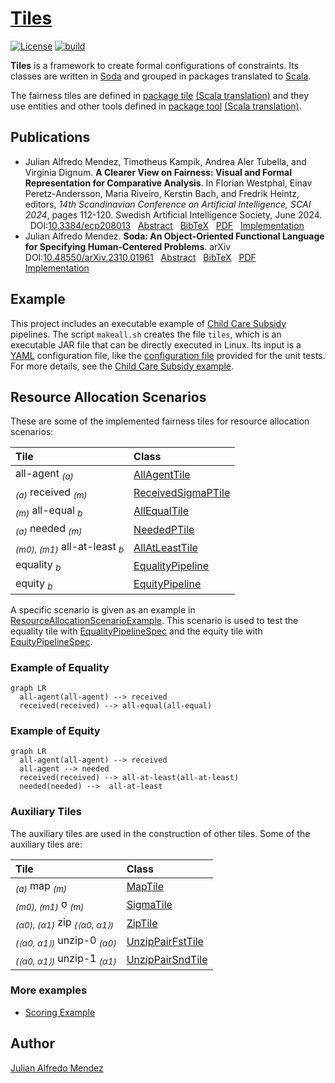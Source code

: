 <head>
  <script src="https://cdnjs.cloudflare.com/ajax/libs/mermaid/9.4.3/mermaid.min.js"> </script>
</head>


# [Tiles](https://julianmendez.github.io/tiles/)

[![License](https://img.shields.io/badge/License-Apache%202.0-blue.svg)][license]
[![build](https://github.com/julianmendez/tiles/workflows/Scala%20CI/badge.svg)][build-status]

**Tiles** is a framework to create formal configurations of constraints. Its classes are
written in [Soda][soda] and grouped in packages translated to
[Scala][scala].

The fairness tiles are defined in [package tile][package-tile]
[(Scala translation)][package-tile-scala] and they use entities and other tools defined in
[package tool][package-tool] [(Scala translation)][package-tool-scala].


## Publications

* <a id="MeKaAlDi2024"></a>
  Julian Alfredo Mendez, Timotheus Kampik, Andrea Aler Tubella, and Virginia Dignum. **A Clearer View on Fairness:
  Visual and Formal Representation for Comparative Analysis**. In Florian Westphal, Einav Peretz-Andersson, Maria
  Riveiro, Kerstin Bach, and Fredrik Heintz, editors, *14th Scandinavian Conference on Artificial Intelligence, SCAI
  2024*, pages 112-120. Swedish Artificial Intelligence Society, June 2024.
  &nbsp; DOI:[10.3384/ecp208013][tiles-doi]
  &nbsp; [Abstract][tiles-abstract]
  &nbsp; [BibTeX][tiles-bibtex]
  &nbsp; [PDF][tiles-pdf]
  &nbsp; [Implementation][tiles-impl]
* <a id="Me2023"></a>
  Julian Alfredo Mendez.
  **Soda: An Object-Oriented Functional Language for Specifying Human-Centered Problems**.
  arXiv
  &nbsp; DOI:[10.48550/arXiv.2310.01961][soda-doi]
  &nbsp; [Abstract][soda-abstract]
  &nbsp; [BibTeX][soda-bibtex]
  &nbsp; [PDF][soda-pdf]
  &nbsp; [Implementation][soda-impl]


## Example

This project includes an executable example of [Child Care Subsidy][ccs-example] pipelines.
The script `makeall.sh` creates the file `tiles`, which is an executable JAR file that can be
directly executed in Linux. Its input is a [YAML][yaml] configuration file, like the
[configuration file][test-yaml-conf] provided for the unit tests. For more details, see the
[Child Care Subsidy example][ccs-example].


## Resource Allocation Scenarios

These are some of the implemented fairness tiles for resource allocation scenarios:

| Tile                                                | Class                                    |
|:----------------------------------------------------|:-----------------------------------------|
| all-agent <sub>*(a)*</sub>                          | [AllAgentTile][AllAgentTile]             |
| <sub>*(a)*</sub> received <sub>*(m)*</sub>          | [ReceivedSigmaPTile][ReceivedSigmaPTile] |
| <sub>*(m)*</sub> all-equal <sub>*b*</sub>           | [AllEqualTile][AllEqualTile]             |
| <sub>*(a)*</sub> needed <sub>*(m)*</sub>            | [NeededPTile][NeededPTile]               |
| <sub>*(m0), (m1)*</sub> all-at-least <sub>*b*</sub> | [AllAtLeastTile][AllAtLeastTile]         |
| equality <sub>*b*</sub>                             | [EqualityPipeline][EqualityPipeline]     |
| equity <sub>*b*</sub>                               | [EquityPipeline][EquityPipeline]         |

A specific scenario is given as an example
in [ResourceAllocationScenarioExample][ResourceAllocationScenarioExample].
This scenario is used to test the equality tile
with [EqualityPipelineSpec][EqualityPipelineSpec]
and the equity tile
with [EquityPipelineSpec][EquityPipelineSpec].


### Example of Equality

```mermaid
graph LR
  all-agent(all-agent) --> received
  received(received) --> all-equal(all-equal)
```


### Example of Equity

```mermaid
graph LR
  all-agent(all-agent) --> received
  all-agent --> needed
  received(received) --> all-at-least(all-at-least)
  needed(needed) -->  all-at-least
```


### Auxiliary Tiles

The auxiliary tiles are used in the construction of other tiles. Some of the auxiliary tiles
are:

| Tile                                                                        | Class                                |
|:----------------------------------------------------------------------------|:-------------------------------------|
| <sub>*(a)*</sub> map <sub>*(m)*</sub>                                       | [MapTile][MapTile]                   |
| <sub>*(m0), (m1)*</sub> &sigma; <sub>*(m)*</sub>                            | [SigmaTile][SigmaTile]               |
| <sub>*(&alpha;0), (&alpha;1)*</sub> zip <sub>*(⟨&alpha;0, &alpha;1⟩)*</sub> | [ZipTile][ZipTile]                   |
| <sub>*(⟨&alpha;0, &alpha;1⟩)*</sub> unzip-0 <sub>*(&alpha;0)*</sub>         | [UnzipPairFstTile][UnzipPairFstTile] |
| <sub>*(⟨&alpha;0, &alpha;1⟩)*</sub> unzip-1 <sub>*(&alpha;1)*</sub>         | [UnzipPairSndTile][UnzipPairSndTile] |


### More examples

* [Scoring Example][scoring-example]


## Author

[Julian Alfredo Mendez][author]

[tiles-doi]: https://doi.org/10.3384/ecp208013

[tiles-abstract]: https://ecp.ep.liu.se/index.php/sais/article/view/1005

[tiles-bibtex]: https://julianmendez.github.io/tiles/bibtex-2024.html

[tiles-pdf]: https://ecp.ep.liu.se/index.php/sais/article/view/1005/913

[tiles-impl]: https://github.com/julianmendez/tiles

[soda-doi]: https://doi.org/10.48550/arXiv.2310.01961

[soda-abstract]: https://arxiv.org/abs/2310.01961

[soda-bibtex]: https://julianmendez.github.io/soda/bibtex-2023.html

[soda-pdf]: https://arxiv.org/pdf/2310.01961

[soda-impl]: https://github.com/julianmendez/soda

[author]: https://julianmendez.github.io

[license]: https://www.apache.org/licenses/LICENSE-2.0.txt

[build-status]: https://github.com/julianmendez/tiles/actions

[release-notes]: https://julianmendez.github.io/tiles/RELEASE-NOTES.html

[soda]: https://github.com/julianmendez/soda

[scala]: https://scala-lang.org

[yaml]: https://yaml.org

[package-tile]: https://github.com/julianmendez/tiles/tree/master/core/src/main/scala/soda/tiles/fairness/tile

[package-tile-scala]: https://github.com/julianmendez/tiles/blob/master/core/src/main/scala/soda/tiles/fairness/tile/Package.scala

[package-tool]: https://github.com/julianmendez/tiles/tree/master/core/src/main/scala/soda/tiles/fairness/tool

[package-tool-scala]: https://github.com/julianmendez/tiles/blob/master/core/src/main/scala/soda/tiles/fairness/tool/Package.scala

[AllAgentTile]: https://github.com/julianmendez/tiles/blob/master/core/src/main/scala/soda/tiles/fairness/tile/constant/AllAgentTile.soda

[ReceivedSigmaPTile]: https://github.com/julianmendez/tiles/blob/master/core/src/main/scala/soda/tiles/fairness/tile/fold/ReceivedSigmaPTile.soda

[AllEqualTile]: https://github.com/julianmendez/tiles/blob/master/core/src/main/scala/soda/tiles/fairness/tile/fold/AllEqualTile.soda

[NeededPTile]: https://github.com/julianmendez/tiles/blob/master/core/src/main/scala/soda/tiles/fairness/tile/map/NeededPTile.soda

[AllAtLeastTile]: https://github.com/julianmendez/tiles/blob/master/core/src/main/scala/soda/tiles/fairness/tile/fold/AllAtLeastTile.soda

[EqualityPipeline]: https://github.com/julianmendez/tiles/blob/master/core/src/main/scala/soda/tiles/fairness/pipeline/EqualityPipeline.soda

[EquityPipeline]: https://github.com/julianmendez/tiles/blob/master/core/src/main/scala/soda/tiles/fairness/pipeline/EquityPipeline.soda

[MapTile]: https://github.com/julianmendez/tiles/blob/master/core/src/main/scala/soda/tiles/fairness/tile/map/MapTile.soda

[SigmaTile]: https://github.com/julianmendez/tiles/blob/master/core/src/main/scala/soda/tiles/fairness/tile/fold/SigmaTile.soda

[ZipTile]: https://github.com/julianmendez/tiles/blob/master/core/src/main/scala/soda/tiles/fairness/tile/zip/ZipTile.soda

[UnzipPairFstTile]: https://github.com/julianmendez/tiles/blob/master/core/src/main/scala/soda/tiles/fairness/tile/map/UnzipPairFstTile.soda

[UnzipPairSndTile]: https://github.com/julianmendez/tiles/blob/master/core/src/main/scala/soda/tiles/fairness/tile/map/UnzipPairSndTile.soda

[ResourceAllocationScenarioExample]: https://github.com/julianmendez/tiles/blob/master/core/src/test/scala/soda/tiles/fairness/pipeline/ResourceAllocationScenarioExample.soda

[EqualityPipelineSpec]: https://github.com/julianmendez/tiles/blob/master/core/src/test/scala/soda/tiles/fairness/pipeline/EqualityPipelineSpec.soda

[EquityPipelineSpec]: https://github.com/julianmendez/tiles/blob/master/core/src/test/scala/soda/tiles/fairness/pipeline/EquityPipelineSpec.soda

[ccs-example]: https://julianmendez.github.io/tiles/ccs_example.html

[test-yaml-conf]: https://github.com/julianmendez/tiles/blob/master/examples/src/test/resources/example/example0.yaml

[scoring-example]: https://julianmendez.github.io/tiles/scoring_example.html

<script>
  window.mermaid.init(undefined, document.querySelectorAll('.language-mermaid'));
</script>


